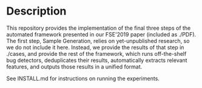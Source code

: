 # Description

This repository provides the implementation of the final three steps of the automated framework presented in our FSE'2019 paper (included as ./PDF). The first step, Sample Generation, relies on yet-unpublished research, so we do not include it here. Instead, we provide the results of that step in ./cases, and provide the rest of the framework,  which runs off-the-shelf bug detectors, deduplicates their results, automatically extracts relevant features, and outputs those results in a unified format.

See INSTALL.md for instructions on running the experiments.

